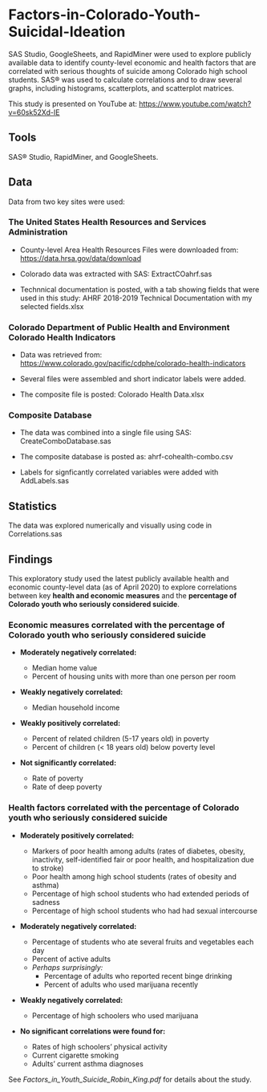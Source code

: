 # Factors-in-Colorado-Youth-Suicidal-Ideation
SAS Studio, GoogleSheets, and RapidMiner were used to explore publicly available data to identify county-level economic and health factors that are correlated with serious thoughts of suicide among Colorado high school students. SAS&reg; was used to calculate correlations and to draw several graphs, including histograms, scatterplots, and scatterplot matrices.  

This study is presented on YouTube at: https://www.youtube.com/watch?v=60sk52Xd-IE

## Tools

SAS&reg; Studio, RapidMiner, and GoogleSheets.

## Data

Data from two key sites were used:

### The United States Health Resources and Services Administration

- County-level Area Health Resources Files were downloaded from: https://data.hrsa.gov/data/download

- Colorado data was extracted with SAS: ExtractCOahrf.sas

- Technnical documentation is posted, with a tab showing fields that were used in this study: AHRF 2018-2019 Technical Documentation with my selected fields.xlsx

### Colorado Department of Public Health and Environment Colorado Health Indicators

- Data was retrieved from: https://www.colorado.gov/pacific/cdphe/colorado-health-indicators

-  Several files were assembled and short indicator labels were added.

- The composite file is posted: Colorado Health Data.xlsx

### Composite Database

- The data was combined into a single file using SAS: CreateComboDatabase.sas

- The composite database is posted as: ahrf-cohealth-combo.csv

- Labels for signficantly correlated variables were added with AddLabels.sas

## Statistics

The data was explored numerically and visually using code in Correlations.sas


## Findings 
This exploratory study used the latest publicly available health and economic county-level data (as of April 2020) to explore
correlations between key **health and economic measures** and the **percentage of Colorado youth
who seriously considered suicide**.
### Economic measures correlated with the percentage of Colorado youth who seriously considered suicide
  * **Moderately negatively correlated:** 
    * Median home value 
    * Percent of housing units with more than one person per room
    
  * **Weakly negatively correlated:** 
    * Median household income
    
  * **Weakly positively correlated:**
    * Percent of related children (5-17 years old) in poverty
    * Percent of children (< 18 years old) below poverty level 
    
  * **Not significantly correlated:** 
    * Rate of poverty
    * Rate of deep poverty 

### Health factors correlated with the percentage of Colorado youth who seriously considered suicide
  * **Moderately positively correlated:** 
    * Markers of poor health among adults (rates of diabetes, obesity, inactivity, self-identified fair or poor health, and hospitalization due to stroke)
    * Poor health among high school students (rates of obesity and asthma)
    * Percentage of high school students who had extended periods of sadness
    * Percentage of high school students who had had sexual intercourse 

  * **Moderately negatively correlated:** 
    * Percentage of students who ate several fruits and vegetables each day
    * Percent of active adults  
    * *Perhaps surprisingly:* 
      * Percentage of adults who reported recent binge drinking
      * Percent of adults who used marijuana recently
      
  * **Weakly negatively correlated:**
    * Percentage of high schoolers who used marijuana 
    
   * **No significant correlations were found for:**
     * Rates of high schoolers’ physical activity 
     * Current cigarette smoking
     * Adults’ current asthma diagnoses

See *Factors_in_Youth_Suicide_Robin_King.pdf* for details about the study.
